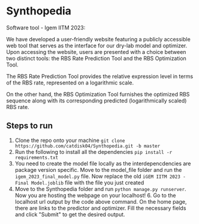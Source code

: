 # Synthopedia
Software tool - Igem IITM 2023:

We have developed a user-friendly website featuring a publicly accessible web tool that serves as the interface for our dry-lab model and optimizer. Upon accessing the website, users are presented with a choice between two distinct tools: the RBS Rate Prediction Tool and the RBS Optimization Tool.

The RBS Rate Prediction Tool provides the relative expression level in terms of the RBS rate, represented on a logarithmic scale.

On the other hand, the RBS Optimization Tool  furnishes the optimized RBS sequence along with its corresponding predicted (logarithmically scaled) RBS rate.

## Steps to run
1. Clone the repo onto your machine `git clone https://github.com/catdisk04/Synthopedia.git -b master`
2. Run the following to install all the dependencies `pip install -r requirements.txt`
3. You need to create the model file locally as the interdepencdencies are package version specific. Move to the model_file folder and run the `igem_2023_final_model.py` file. Now replace the old `iGEM IITM 2023 - Final Model.joblib` file with the file you just created
4.  Move to the Synthopedia folder and run  `python manage.py runserver`. Now you are hosting the webpage on your localhost!
	6.  Go to the localhost url output by the code above command. On the home page, there are links to the predictor and optimizer. Fill the necessary fields and click "Submit" to get the desired output.
